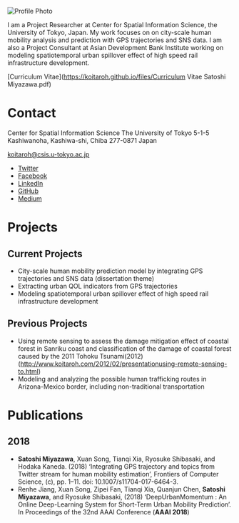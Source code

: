 ![Profile Photo](https://koitaroh.github.io/files/avatar9.png)

I am a Project Researcher at Center for Spatial Information Science, the University of Tokyo, Japan. My work focuses on on city-scale human mobility analysis and prediction with GPS trajectories and SNS data. I am also a Project Consultant at Asian Development Bank Institute working on modeling spatiotemporal urban spillover effect of high speed rail infrastructure development.

[Curriculum Vitae](https://koitaroh.github.io/files/Curriculum Vitae Satoshi Miyazawa.pdf)

# Contact
Center for Spatial Information Science
The University of Tokyo
5-1-5 Kashiwanoha, Kashiwa-shi, Chiba 277-0871 Japan

koitaroh@csis.u-tokyo.ac.jp

- [Twitter](https://twitter.com/koitaroh)
- [Facebook](https://www.facebook.com/koitaroh)
- [LinkedIn](https://www.linkedin.com/in/koitaroh/)
- [GitHub](https://github.com/koitaroh)
- [Medium](https://medium.com/@koitaroh)

# Projects

## Current Projects

- City-scale human mobility prediction model by integrating GPS trajectories and SNS data (dissertation theme)
- Extracting urban QOL indicators from GPS trajectories
- Modeling spatiotemporal urban spillover effect of high speed rail infrastructure development

## Previous Projects

- Using remote sensing to assess the damage mitigation effect of coastal forest in Sanriku coast and classification of the damage of coastal forest caused by the 2011 Tohoku Tsunami(2012)(http://www.koitaroh.com/2012/02/presentationusing-remote-sensing-to.html)
- Modeling and analyzing the possible human trafficking routes in Arizona-Mexico border, including non-traditional transportation


# Publications

## 2018

- **Satoshi Miyazawa**, Xuan Song, Tianqi Xia, Ryosuke Shibasaki, and Hodaka Kaneda. (2018) ‘Integrating GPS trajectory and topics from Twitter stream for human mobility estimation’, Frontiers of Computer Science, (c), pp. 1–11. doi: 10.1007/s11704-017-6464-3.
- Renhe Jiang, Xuan Song, Zipei Fan, Tianqi Xia, Quanjun Chen, **Satoshi Miyazawa**, and Ryosuke Shibasaki, (2018) ‘DeepUrbanMomentum : An Online Deep-Learning System for Short-Term Urban Mobility Prediction’. In Proceedings of the 32nd AAAI Conference (**AAAI 2018**)

